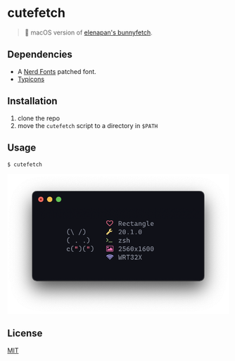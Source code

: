 # cutefetch
> 🐰 macOS version of [elenapan's bunnyfetch](https://github.com/elenapan/dotfiles/blob/master/bin/bunnyfetch).

## Dependencies
- A [Nerd Fonts](https://github.com/ryanoasis/nerd-fonts) patched font.
- [Typicons](https://www.s-ings.com/typicons/)

## Installation
1. clone the repo
2. move the `cutefetch` script to a directory in `$PATH`

## Usage
```sh
$ cutefetch
```
<center><img src=".github/assets/preview.png"></center>

## License
[MIT](LICENSE)
